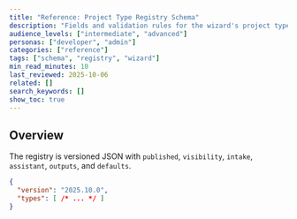 ```yaml
---
title: "Reference: Project Type Registry Schema"
description: "Fields and validation rules for the wizard's project type registry."
audience_levels: ["intermediate", "advanced"]
personas: ["developer", "admin"]
categories: ["reference"]
tags: ["schema", "registry", "wizard"]
min_read_minutes: 10
last_reviewed: 2025-10-06
related: []
search_keywords: []
show_toc: true
---
```


## Overview
The registry is versioned JSON with `published`, `visibility`, `intake`, `assistant`, `outputs`, and `defaults`.

```json
{
  "version": "2025.10.0",
  "types": [ /* ... */ ]
}
```
